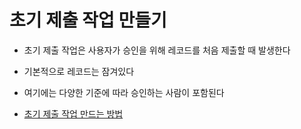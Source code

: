 # 초기 제출 작업 만들기

 - 초기 제출 작업은 사용자가 승인을 위해 레코드를 처음 제출할 때 발생한다

 - 기본적으로 레코드는 잠겨있다

 - 여기에는 다양한 기준에 따라 승인하는 사람이 포함된다

 - [초기 제출 작업 만드는 방법](https://trailhead.salesforce.com/ko/content/learn/projects/build-a-discount-approval-process/create-initial-submission-actions?trailmix_creator_id=strailhead&trailmix_slug=prepare-for-your-salesforce-administrator-credential)
